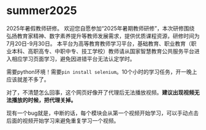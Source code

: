 # summer2025
 2025年暑假教师研修。 欢迎您自愿参加“2025年暑期教师研修”，本次研修围绕弘扬教育家精神、数字素养提升等教师发展需求，提供优质课程资源，研修时间为7月20日-9月30日。  本平台为高等教育教师学习平台，基础教育、职业教育（职业本科、高职高专、中职中专、技工学校）教师请从国家智慧教育公共服务平台进入相应学习页面学习，避免因进错平台无法认定学时。


需要python环境！需要`pin install selenium`。10个小时的学习任务，开一晚上应该就差不多了。

对了，不清楚怎么回事，这个网页好像开了代理后无法播放视频。**建议出现视频无法播放的时候，把代理关掉。**

现有一个bug就是，中断的话，每个模块会从第一个视频开始学习，可以手动点击后面的视频开始学习来避免重复学习一个视频。

